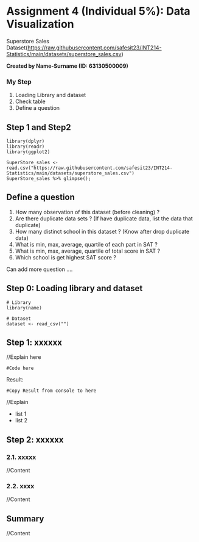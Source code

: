 # Assignment 4 (Individual 5%): Data Visualization

Superstore Sales Dataset(https://raw.githubusercontent.com/safesit23/INT214-Statistics/main/datasets/superstore_sales.csv)

**Created by Name-Surname (ID: 63130500009)**

### My Step
1. Loading Library and dataset
2. Check table
3. Define a question

## Step 1 and Step2
```
library(dplyr)
library(readr)      
library(ggplot2)

SuperStore_sales <- read.csv("https://raw.githubusercontent.com/safesit23/INT214-Statistics/main/datasets/superstore_sales.csv")
SuperStore_sales %>% glimpse();
```



## Define a question

1. How many observation of this dataset (before cleaning) ?
2. Are there duplicate data sets ? (If have duplicate data, list the data that duplicate)
3. How many distinct school in this dataset ? (Know after drop duplicate data)
4. What is min, max, average, quartile of each part in SAT ?
5. What is min, max, average, quartile of total score in SAT ?
6. Which school is get highest SAT score ?

Can add more question ....

## Step 0: Loading library and dataset

```
# Library
library(name)

# Dataset
dataset <- read_csv("")
```

## Step 1: xxxxxx

//Explain here

```
#Code here
```

Result:

```
#Copy Result from console to here
```

//Explain

- list 1
- list 2

## Step 2: xxxxxx

### 2.1. xxxxx
//Content

### 2.2. xxxx
//Content

## Summary
//Content
